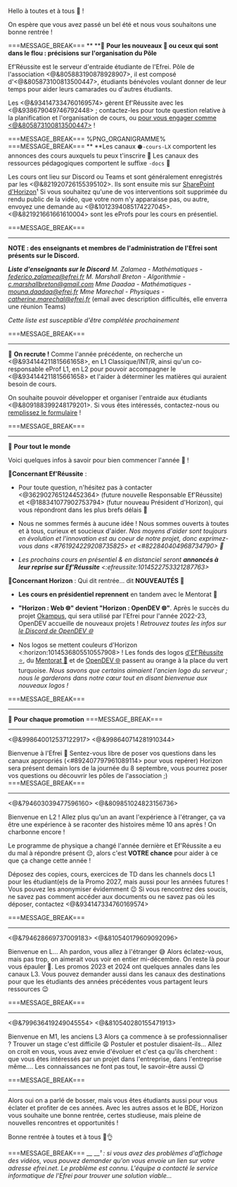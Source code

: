 Hello à toutes et à tous 👋 !

On espère que vous avez passé un bel été et nous vous souhaitons une bonne rentrée !

===MESSAGE_BREAK===
**
**🔹 **Pour les nouveaux 🌱 ou ceux qui sont dans le flou : précisions sur l'organisation du Pôle**

Ef'Réussite est le serveur d'entraide étudiante de l'Efrei.
Pôle de l'association <@&805883190878928907>, il est composé d'<@&805873100813500447>, étudiants bénévoles voulant donner de leur temps pour aider leurs camarades ou d'autres étudiants.
 
Les <@&934147334760169574> gèrent Ef'Réussite avec les <@&938679049746792448> ; contactez-les pour toute question relative à la planification et l'organisation de cours, ou [pour vous engager comme <@&805873100813500447>](https://bit.ly/EfRéussiteRecrute) !

===MESSAGE_BREAK===
%PNG_ORGANIGRAMME%
===MESSAGE_BREAK===
**
**Les canaux `🟠-cours-LX` comportent les annonces des cours auxquels tu peux t'inscrire 🔔
Les canaux des ressources pédagogiques comportent le suffixe `-docs` 📄

Les cours ont lieu sur Discord ou Teams et sont généralement enregistrés par les <@&821920726155395102>. Ils sont ensuite mis sur [SharePoint d'Horizon](https://bit.ly/EfRéussiteSP)¹
Si vous souhaitez qu'une de vos interventions soit supprimée du rendu public de la vidéo, que votre nom n'y apparaisse pas, ou autre, envoyez une demande au <@&1012394085174227045>.
<@&821921661661610004> sont les eProfs pour les cours en présentiel.

===MESSAGE_BREAK===
** **
**NOTE : des enseignants et membres de l'administration de l'Efrei sont présents sur le Discord.**

***Liste d'enseignants sur le Discord***
*M. Zalamea - Mathématiques - federico.zalamea@efrei.fr*
*M. Marshall Breton - Algorithmie - c.marshallbreton@gmail.com*
*Mme Daadaa - Mathématiques - mouna.daadaa@efrei.fr*
*Mme Marechal - Physiques - catherine.marechal@efrei.fr* (email avec description difficultés, elle enverra une réunion Teams)

*Cette liste est susceptible d'être complétée prochainement*

===MESSAGE_BREAK===
** **
🔹 **On recrute !**
Comme l'année précédente, on recherche un <@&934144211815661658>, en L1 Classique/INT/R, ainsi qu'un co-responsable eProf L1, en L2 pour pouvoir accompagner le <@&934144211815661658> et l'aider à déterminer les matières qui auraient besoin de cours.

On souhaite pouvoir développer et organiser l'entraide aux étudiants <@&809188399248179201>. Si vous êtes intéressés, contactez-nous ou [remplissez le formulaire](https://bit.ly/EfRéussiteRecrute) !

===MESSAGE_BREAK===
** **
:small_blue_diamond: **Pour tout le monde**

Voici quelques infos à savoir pour bien commencer l'année 🎉 !

__🔸Concernant Ef'Réussite__ :
 - Pour toute question, n'hésitez pas à contacter <@362902765124452364> (future nouvelle Responsable Ef'Réussite) et <@188341077902753794> (futur nouveau Président d'Horizon), qui vous répondront dans les plus brefs délais 👋 
 
 - Nous ne sommes fermés à aucune idée ! Nous sommes ouverts à toutes et à tous, curieux et soucieux d'aider. 
 *Nos moyens d'aider sont toujours en évolution et l'innovation est au coeur de notre projet, donc exprimez-vous dans <#761924229208735825> et <#822840404968734790> 💬*
 
 -  *Les prochains cours en présentiel & en distanciel seront **annoncés à leur reprise sur Ef'Réussite** <:efreussite:1014522753321287763>*
 
 __🔸Concernant Horizon__ :
Qui dit rentrée... dit **__NOUVEAUTÉS__** 🚀

 - **Les cours en présidentiel reprennent** en tandem avec le Mentorat 🌱
 
 - __**"Horizon : Web 🌐" devient "Horizon : OpenDEV 🌐"**__. Après le succès du projet [Okampus](myefrei.okampus.fr), qui sera utilisé par l'Efrei pour l'année 2022-23, OpenDEV accueille de nouveaux projets ! *Retrouvez toutes les infos sur [le Discord de OpenDEV 🌐](https://discord.gg/zDz6kwuP8S)*
 
 - Nos logos se mettent couleurs d'Horizon <:horizon:1014536805510557908> ! Les fonds des logos [d'Ef'Réussite ⭐](https://discord.gg/7WKfyhghyn), du [Mentorat 🌱](https://discord.gg/G7fWxQZXqF) et de [OpenDEV 🌐](https://discord.gg/zDz6kwuP8S) passent au orange à la place du vert turquoise.
   *Nous savons que certains aimaient l'ancien logo du serveur ; nous le garderons dans notre cœur tout en disant bienvenue aux nouveaux logos !*
 
===MESSAGE_BREAK===
** **
:small_blue_diamond: **Pour chaque promotion**
===MESSAGE_BREAK===
** **
<@&998640012537122917> <@&998640714281910344>

Bienvenue à l'Efrei 🥳 
Sentez-vous libre de poser vos questions dans les canaux appropriés (<#892407797961089114> pour vous repérer)
Horizon sera présent demain lors de la journée du 8 septembre, vous pourrez poser vos questions ou découvrir les pôles de l'association ;)
===MESSAGE_BREAK===
** **
<@&794603039477596160> <@&809851024823156736>

Bienvenue en L2 !
Allez plus qu'un an avant l'expérience à l'étranger, ça va être une expérience à se raconter des histoires même 10 ans après !
On charbonne encore !

Le programme de physique a changé l'année dernière et Ef'Réussite a eu du mal à répondre présent 😔, alors c'est **VOTRE chance** pour aider à ce que ça change cette année !

Déposez des copies, cours, exercices de TD dans les channels docs L1 pour les étudiant(e)s de la Promo 2027, mais aussi pour les années futures ! Vous pouvez les anonymiser évidemment 😉
Si vous rencontrez des soucis, ne savez pas comment accéder aux documents ou ne savez pas où les déposer, contactez <@&934147334760169574>

===MESSAGE_BREAK===
** **
<@&794628669737009183> <@&810540179609092096>

Bienvenue en L... Ah pardon, vous allez à l'étranger 😅 Alors éclatez-vous, mais pas trop, on aimerait vous voir en entier mi-décembre.
On reste là pour vous épauler 💪. Les promos 2023 et 2024 ont quelques annales dans les canaux L3. 
Vous pouvez demander aussi dans les canaux des destinations pour que les étudiants des années précédentes vous partagent leurs ressources 😉

===MESSAGE_BREAK===
** **
<@&799636419249045554> <@&810540280155471913>

Bienvenue en M1, les anciens L3
Alors ça commence à se professionnaliser ? Trouver un stage c'est difficile 😩 Postuler et postuler disaient-ils...
Allez on croit en vous, vous avez envie d'évoluer et c'est ça qu'ils cherchent : que vous êtes intéressés par un projet dans l'entreprise, dans l'entreprise même....
Les connaissances ne font pas tout, le savoir-être aussi 😉

===MESSAGE_BREAK===
** **
Alors oui on a parlé de bosser, mais vous êtes étudiants aussi pour vous éclater et profiter de ces années.
Avec les autres assos et le BDE, Horizon vous souhaite une bonne rentrée, certes studieuse, mais pleine de nouvelles rencontres et opportunités !

Bonne rentrée à toutes et à tous 🥳👌

===MESSAGE_BREAK===
__
__*¹ : si vous avez des problèmes d'affichage des vidéos, vous pouvez demander qu'on vous envoie un lien sur votre adresse efrei.net. Le problème est connu. L'équipe a contacté le service informatique de l'Efrei pour trouver une solution viable...*
